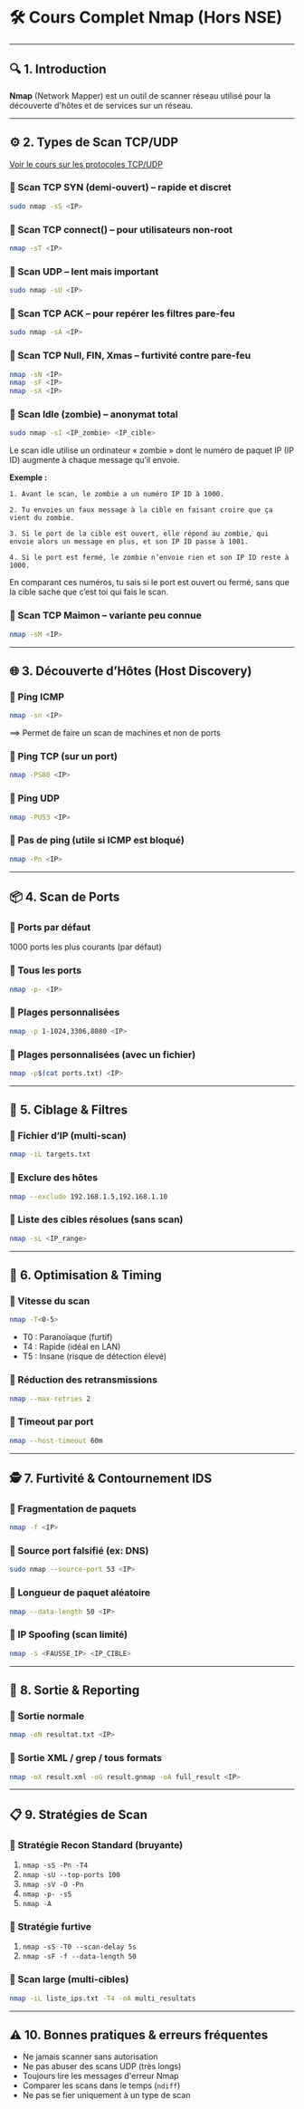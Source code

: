 
# 🛠️ Cours Complet Nmap (Hors NSE)

---

## 🔍 1. Introduction

**Nmap** (Network Mapper) est un outil de scanner réseau utilisé pour la découverte d'hôtes et de services sur un réseau.

---

## ⚙️ 2. Types de Scan TCP/UDP

[Voir le cours sur les protocoles TCP/UDP](../GUIDE/Protocol_TCP-UDP.md)

### 🔹 Scan TCP SYN (demi-ouvert) – rapide et discret
```bash
sudo nmap -sS <IP>
```

### 🔹 Scan TCP connect() – pour utilisateurs non-root
```bash
nmap -sT <IP>
```

### 🔹 Scan UDP – lent mais important
```bash
sudo nmap -sU <IP>
```

### 🔹 Scan TCP ACK – pour repérer les filtres pare-feu
```bash
sudo nmap -sA <IP>
```

### 🔹 Scan TCP Null, FIN, Xmas – furtivité contre pare-feu
```bash
nmap -sN <IP>
nmap -sF <IP>
nmap -sX <IP>
```

### 🔹 Scan Idle (zombie) – anonymat total
```bash
sudo nmap -sI <IP_zombie> <IP_cible>
```
Le scan idle utilise un ordinateur « zombie » dont le numéro de paquet IP (IP ID) augmente à chaque message qu’il envoie.

**Exemple :**

    1. Avant le scan, le zombie a un numéro IP ID à 1000.

    2. Tu envoies un faux message à la cible en faisant croire que ça vient du zombie.

    3. Si le port de la cible est ouvert, elle répond au zombie, qui envoie alors un message en plus, et son IP ID passe à 1001.

    4. Si le port est fermé, le zombie n’envoie rien et son IP ID reste à 1000.

En comparant ces numéros, tu sais si le port est ouvert ou fermé, sans que la cible sache que c’est toi qui fais le scan.

### 🔹 Scan TCP Maimon – variante peu connue
```bash
nmap -sM <IP>
```

---

## 🌐 3. Découverte d’Hôtes (Host Discovery)

### 🔸 Ping ICMP
```bash
nmap -sn <IP>
```
==> Permet de faire un scan de machines et non de ports

### 🔸 Ping TCP (sur un port)
```bash
nmap -PS80 <IP>
```

### 🔸 Ping UDP
```bash
nmap -PU53 <IP>
```

### 🔸 Pas de ping (utile si ICMP est bloqué)
```bash
nmap -Pn <IP>
```

---

## 📦 4. Scan de Ports

### 🔹 Ports par défaut
1000 ports les plus courants (par défaut)

### 🔹 Tous les ports
```bash
nmap -p- <IP>
```

### 🔹 Plages personnalisées
```bash
nmap -p 1-1024,3306,8080 <IP>
```

### 🔹 Plages personnalisées (avec un fichier)
```bash
nmap -p$(cat ports.txt) <IP>
```

---

## 🎯 5. Ciblage & Filtres

### 🔸 Fichier d’IP (multi-scan)
```bash
nmap -iL targets.txt
```

### 🔸 Exclure des hôtes
```bash
nmap --exclude 192.168.1.5,192.168.1.10
```

### 🔸 Liste des cibles résolues (sans scan)
```bash
nmap -sL <IP_range>
```

---

## 🚀 6. Optimisation & Timing

### 🔹 Vitesse du scan
```bash
nmap -T<0-5>
```

- T0 : Paranoïaque (furtif)
- T4 : Rapide (idéal en LAN)
- T5 : Insane (risque de détection élevé)

### 🔹 Réduction des retransmissions
```bash
nmap --max-retries 2
```

### 🔹 Timeout par port
```bash
nmap --host-timeout 60m
```

---

## 🕵️ 7. Furtivité & Contournement IDS

### 🔸 Fragmentation de paquets
```bash
nmap -f <IP>
```

### 🔸 Source port falsifié (ex: DNS)
```bash
sudo nmap --source-port 53 <IP>
```

### 🔸 Longueur de paquet aléatoire
```bash
nmap --data-length 50 <IP>
```

### 🔸 IP Spoofing (scan limité)
```bash
nmap -S <FAUSSE_IP> <IP_CIBLE>
```

---

## 📁 8. Sortie & Reporting

### 🔹 Sortie normale
```bash
nmap -oN resultat.txt <IP>
```

### 🔹 Sortie XML / grep / tous formats
```bash
nmap -oX result.xml -oG result.gnmap -oA full_result <IP>
```

---

## 📋 9. Stratégies de Scan

### 🔸 Stratégie Recon Standard (bruyante)
1. `nmap -sS -Pn -T4`
2. `nmap -sU --top-ports 100`
3. `nmap -sV -O -Pn`
4. `nmap -p- -sS`
5. `nmap -A`

### 🔸 Stratégie furtive
1. `nmap -sS -T0 --scan-delay 5s`
2. `nmap -sF -f --data-length 50`

### 🔸 Scan large (multi-cibles)
```bash
nmap -iL liste_ips.txt -T4 -oA multi_resultats
```

---

## ⚠️ 10. Bonnes pratiques & erreurs fréquentes

- Ne jamais scanner sans autorisation
- Ne pas abuser des scans UDP (très longs)
- Toujours lire les messages d'erreur Nmap
- Comparer les scans dans le temps (`ndiff`)
- Ne pas se fier uniquement à un type de scan